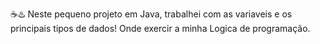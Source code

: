 ☕♨️ Neste pequeno projeto em Java, trabalhei com as variaveis e os principais tipos de dados!
Onde exercir a minha Logica de programação.
